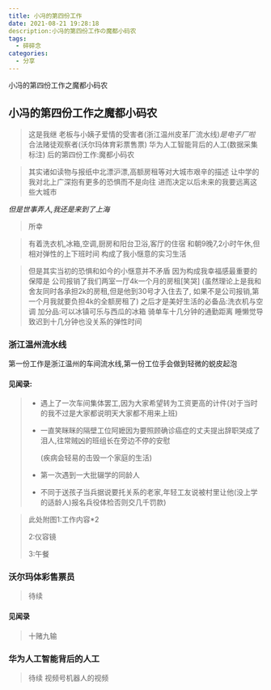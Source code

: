 ```yaml
---
title: 小冯的第四份工作
date: 2021-08-21 19:28:18
description:小冯的第四份工作の魔都小码农
tags:
  - 碎碎念
categories:
  - 分享
---
```


小冯的第四份工作之魔都小码农
<!-- more -->

## 小冯的第四份工作之魔都小码农


> 这是我继
> 老板与小姨子爱情的受害者(浙江温州皮革厂流水线)*是电子厂啦*
> 合法赌徒观察者(沃尔玛体育彩票售票)
> 华为人工智能背后的人工(数据采集标注)
> 后的第四份工作:魔都小码农

> 其实诸如读物与报纸中北漂沪漂,高额房租等对大城市艰辛的描述
> 让中学的我对北上广深抱有更多的恐惧而不是向往
> 进而决定以后未来的我要远离这些大城市

*但是世事弄人,我还是来到了上海*

> 所幸

> 有着洗衣机,冰箱,空调,厨房和阳台卫浴,客厅的住宿
> 和朝9晚7,2小时午休,但相对弹性的上下班时间
> 构成了我小惬意的实习生活

> 但是其实当初的恐惧和如今的小惬意并不矛盾
> 因为构成我幸福感最重要的保障是
> 公司报销了我们两室一厅4k一个月的房租[笑哭]
> (虽然理论上是我和舍友同时各承担2k的房租,但是他到30号才入住去了,
> 如果不是公司报销,第一个月我就要负担4k的全额房租了)
> 之后才是美好生活的必备品:洗衣机与空调
> 加分品:可以冰镇可乐与西瓜的冰箱
> 骑单车十几分钟的通勤距离
> 睡懒觉导致迟到十几分钟也没关系的弹性时间



### 浙江温州流水线

第一份工作是浙江温州的车间流水线,第一份工位手会做到轻微的蜕皮起泡

#### 见闻录:

> * 遇上了一次车间集体罢工,因为大家希望转为工资更高的计件(对于当时的我不过是大家都说明天大家都不用来上班)
>
> * 一直笑眯眯的隔壁工位阿嬷因为要照顾确诊癌症的丈夫提出辞职哭成了泪人,往常贼凶的班组长在旁边不停的安慰
>
>   (疾病会轻易的击毁一个家庭的生活)
>
> * 第一次遇到一大批辍学的同龄人
>
> * 不同于送孩子当兵据说要托关系的老家,年轻工友说被村里让他(没上学的适龄人)报名兵役体检否则交几千罚款)

> 此处附图1:工作内容*2
>
> 2:仪容镜
>
> 3:午餐

### 沃尔玛体彩售票员
> 待续
#### 见闻录

> 十赌九输

### 华为人工智能背后的人工
> 待续
> 视频号机器人的视频



